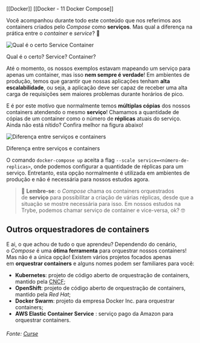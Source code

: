 [[Docker]]
[[Docker - 11 Docker Compose]]

Você acompanhou durante todo este conteúdo que nos referimos aos containers criados pelo _Compose_ como **serviços**. Mas qual a diferença na prática entre o _container_ e _service_? 🤔

![Qual é o certo Service Container](https://content-assets.betrybe.com/prod/Qual%20%C3%A9%20o%20certo%20Service%20Container.gif)

Qual é o certo? Service? Container?

Até o momento, os nossos exemplos estavam mapeando um serviço para apenas um container, mas isso **nem sempre é verdade**! Em ambientes de produção, temos que garantir que nossas aplicações tenham **alta escalabilidade**, ou seja, a aplicação deve ser capaz de receber uma alta carga de requisições sem maiores problemas durante horários de pico.

E é por este motivo que normalmente temos **múltiplas cópias** dos nossos containers atendendo o mesmo **serviço**! Chamamos a quantidade de cópias de um container como o número de **réplicas** atuais do serviço. Ainda não está nítido? Confira melhor na figura abaixo!

![Diferença entre serviços e containers](https://content-assets.betrybe.com/prod/Diferen%C3%A7a%20entre%20servi%C3%A7os%20e%20containers.png)

Diferença entre serviços e containers

O comando `docker-compose up` aceita a flag `--scale service=<número-de-replicas>`, onde podemos configurar a quantidade de réplicas para um serviço. Entretanto, esta opção normalmente é utilizada em ambientes de produção e não é necessária para nossos estudos agora.

> 🧠 **Lembre-se**: o _Compose_ chama os containers orquestrados de **serviço** para possibilitar a criação de várias réplicas, desde que a situação se mostre necessária para isso. Em nossos estudos na Trybe, podemos chamar serviço de container e vice-versa, ok? 🤓

## Outros orquestradores de containers

E ai, o que achou de tudo o que aprendeu? Dependendo do cenário, o _Compose_ é uma **ótima ferramenta** para orquestrar nossos containers! Mas não é a única opção! Existem vários projetos focados apenas em **orquestrar containers** e alguns nomes podem ser familiares para você:

-   **Kubernetes**: projeto de código aberto de orquestração de containers, mantido pela [CNCF](https://www.cncf.io/);
-   **OpenShift**: projeto de código aberto de orquestração de containers, mantido pela _Red Hat_;
-   **Docker Swarm**: projeto da empresa Docker Inc. para orquestrar containers;
-   **AWS Elastic Container Service** : serviço pago da Amazon para orquestrar containers.



###### Fonte: [Curse](https://app.betrybe.com/learn/course/5e938f69-6e32-43b3-9685-c936530fd326/module/94d0e996-1827-4fbc-bc24-c99fb592925b/section/5987fa2d-0d04-45b2-9d91-1c2ffce09862/day/2f1a5c4d-74b1-488a-8d9b-408682c93724/lesson/ef152506-8e4b-474e-9bcf-9836061afbe6)